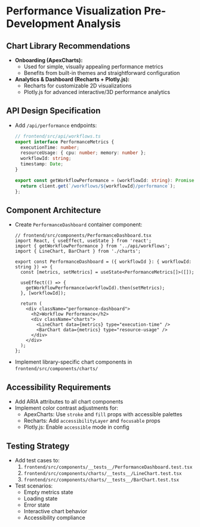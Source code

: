 # Performance Visualization Pre-Development Analysis

## Chart Library Recommendations
- **Onboarding (ApexCharts):**
  - Used for simple, visually appealing performance metrics
  - Benefits from built-in themes and straightforward configuration
- **Analytics & Dashboard (Recharts + Plotly.js):**
  - Recharts for customizable 2D visualizations
  - Plotly.js for advanced interactive/3D performance analytics

## API Design Specification
- Add `/api/performance` endpoints:
  ```ts
  // frontend/src/api/workflows.ts
  export interface PerformanceMetrics {
    executionTime: number;
    resourceUsage: { cpu: number; memory: number };
    workflowId: string;
    timestamp: Date;
  }

  export const getWorkflowPerformance = (workflowId: string): Promise<PerformanceMetrics[]> => {
    return client.get(`/workflows/${workflowId}/performance`);
  };
  ```

## Component Architecture
- Create `PerformanceDashboard` container component:
  ```tsx
  // frontend/src/components/PerformanceDashboard.tsx
  import React, { useEffect, useState } from 'react';
  import { getWorkflowPerformance } from '../api/workflows';
  import { LineChart, BarChart } from './charts';

  export const PerformanceDashboard = ({ workflowId }: { workflowId: string }) => {
    const [metrics, setMetrics] = useState<PerformanceMetrics[]>([]);

    useEffect(() => {
      getWorkflowPerformance(workflowId).then(setMetrics);
    }, [workflowId]);

    return (
      <div className="performance-dashboard">
        <h2>Workflow Performance</h2>
        <div className="charts">
          <LineChart data={metrics} type="execution-time" />
          <BarChart data={metrics} type="resource-usage" />
        </div>
      </div>
    );
  };
  ```
- Implement library-specific chart components in `frontend/src/components/charts/`

## Accessibility Requirements
- Add ARIA attributes to all chart components
- Implement color contrast adjustments for:
  - ApexCharts: Use `stroke` and `fill` props with accessible palettes
  - Recharts: Add `accessibilityLayer` and `focusable` props
  - Plotly.js: Enable `accessible` mode in config

## Testing Strategy
- Add test cases to:
  1. `frontend/src/components/__tests__/PerformanceDashboard.test.tsx`
  2. `frontend/src/components/charts/__tests__/LineChart.test.tsx`
  3. `frontend/src/components/charts/__tests__/BarChart.test.tsx`
- Test scenarios:
  - Empty metrics state
  - Loading state
  - Error state
  - Interactive chart behavior
  - Accessibility compliance
